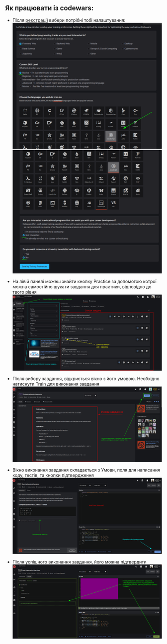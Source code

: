  ## Як працювати із codewars:

 - Після [реєстрації](https://www.codewars.com/users/sign_in) вибери потрібні тобі налаштування:
   ![налаштування](1.png "налаштування")
   ![налаштування](2.png "налаштування")

 - На лівій панелі можеш знайти кнопку Practice за допомогою котрої можна самостійно шукати завдання для практики, відповідно до твого рівня
 ![пошук](3.png "пошук")

 - Після вибору завдання, відкриється вікно з його умовою. Необхідно натиснути Train для виконання завдання
 ![Як виконувати завдання](4.png "Як виконувати завдання")

 - Вікно виконання завдання складається з Умови, поля для написання коду, тестів, та кнопки підтвердження
 ![виконання](5.png "виконання")

 - Після успішного виконання завдання, його можна підтвердити
 ![після виконання](6.png "виконання")
   
